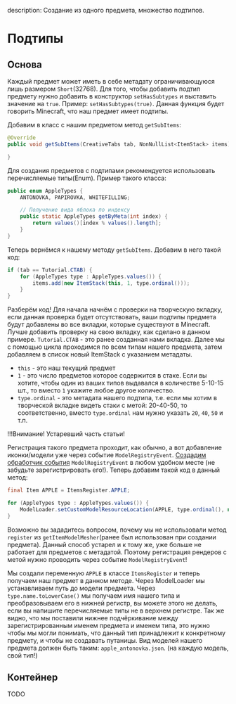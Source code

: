 description: Создание из одного предмета, множество подтипов.

# Подтипы

## Основа

Каждый предмет может иметь в себе метадату ограничивающуюся лишь размером `Short`(32768). Для того, чтобы добавить подтип предмету нужно добавить в конструктор `setHasSubtypes` и выставить значение на `true`. Пример: `setHasSubtypes(true)`. Данная функция будет говорить Minecraft, что наш предмет имеет подтипы.

Добавим в класс с нашим предметом метод `getSubItems`:
```java
@Override
public void getSubItems(CreativeTabs tab, NonNullList<ItemStack> items) {

}
```

Для создания предметов с подтипами рекомендуется использовать перечисляемые типы(Enum). Пример такого класса:
```java
public enum AppleTypes {
    ANTONOVKA, PAPIROVKA, WHITEFILLING;

    // Получение вида яблока по индексу
    public static AppleTypes getByMeta(int index) {
        return values()[index % values().length];
    }
}
```

Теперь вернёмся к нашему методу `getSubItems`. Добавим в него такой код:
```java
if (tab == Tutorial.CTAB) {
    for (AppleTypes type : AppleTypes.values()) {
        items.add(new ItemStack(this, 1, type.ordinal()));
    }
}
```
Разберём код! Для начала начнём с проверки на творческую вкладку, если данная проверка будет отсутствовать, ваши подтипы предмета будут добавлены во все вкладки, которые существуют в Minecraft. Лучше добавить проверку на свою вкладку, как сделано в данном примере. `Tutorial.CTAB` - это ранее созданная нами вкладка. Далее мы с помощью цикла проходимся по всем типам нашего предмета, затем добавляем в список новый ItemStack с указанием метадаты.
- `this` - это наш текущий предмет
- `1` - это число предметов которое содержится в стаке. Если вы хотите, чтобы один из ваших типов выдавался в количестве 5-10-15 шт., то вместо `1` укажите любое другое количество.
- `type.ordinal` - это метадата нашего подтипа, т.е. если мы хотим в творческой вкладке видеть стаки с метой: 20-40-50, то соответственно, вместо `type.ordinal` нам нужно указать `20`, `40`, `50` и т.п.

!!!Внимание! Устаревший часть статьи!

Регистрация такого предмета проходит, как обычно, а вот добавление иконки/модели уже через событие `ModelRegistryEvent`. [Создадим обработчик события](../../events/usage/index.md) `ModelRegistryEvent` в любом удобном месте (не забудьте зарегистрировать его!). Теперь добавим такой код в данный метод:
```java
final Item APPLE = ItemsRegister.APPLE;

for (AppleTypes type : AppleTypes.values()) {
    ModelLoader.setCustomModelResourceLocation(APPLE, type.ordinal(), new ModelResourceLocation(APPLE.registryName() + "_" + type.name.toLowerCase(), "inventory"));
}
```
Возможно вы зададитесь вопросом, почему мы не использовали метод `register` из `getItemModelMesher`(ранее был использован при создании предмета). Данный способ устарел и к тому же, уже больше не работает для предметов с метадатой. Поэтому регистрация рендеров с метой нужно проводить через событие `ModelRegistryEvent`!

Мы создали переменную `APPLE` в классе `ItemsRegister` и теперь получаем наш предмет в данном методе. Через ModelLoader мы устанавливаем путь до модели предмета. Через `type.name.toLowerCase()` мы получаем имя нашего типа и преобразовываем его в нижней регистр, вы можете этого не делать, если вы напишите перечисляемые типы не в верхнем регистре. Так же видно, что мы поставили нижнее подчёркивание между зарегистрированным именем предмета и именем типа, это нужно чтобы мы могли понимать, что данный тип принадлежит к конкретному предмету, и чтобы не создавать путаницы. Вид моделей нашего предмета должен быть таким: `apple_antonovka.json`. (на каждую модель, свой тип!)

## Контейнер

TODO
